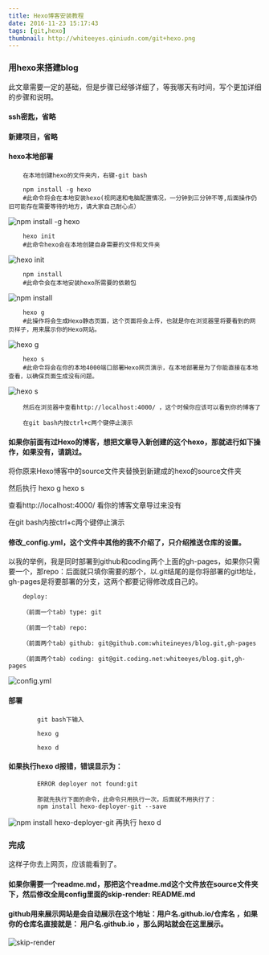 ```yaml
---
title: Hexo博客安装教程 
date: 2016-11-23 15:17:43
tags: [git,hexo]
thumbnail: http://whiteeyes.qiniudn.com/git+hexo.png
---
```



### 用hexo来搭建blog


此文章需要一定的基础，但是步骤已经够详细了，等我哪天有时间，写个更加详细的步骤和说明。
<!--more-->  


#### ssh密匙，省略 

#### 新建项目，省略 

#### hexo本地部署 

        在本地创建hexo的文件夹内，右键-git bash
        
    	npm install -g hexo 
    	#此命令将会在本地安装hexo(视网速和电脑配置情况，一分钟到三分钟不等,后面操作仍旧可能存在需要等待的地方，请大家自己耐心点）

![npm install -g hexo](http://whiteeyes.qiniudn.com/hexo-npminstall-ghexo.png)
    	
        hexo init 
    	#此命令hexo会在本地创建自身需要的文件和文件夹
		
![hexo init](http://whiteeyes.qiniudn.com/hexoinit.png)
	
	    npm install
	    #此命令会在本地安装hexo所需要的依赖包
		
![npm install](http://whiteeyes.qiniudn.com/hexo-npminstall.png)

    	hexo g 
    	#此操作将会生成Hexo静态页面，这个页面将会上传，也就是你在浏览器里将要看到的网页样子，用来展示你的Hexo网站。
		
![hexo g](http://whiteeyes.qiniudn.com/hexog.png)

    	hexo s
    	#此命令将会在你的本地4000端口部署Hexo网页演示，在本地部署是为了你能直接在本地查看，以确保页面生成没有问题。
		
![hexo s](http://whiteeyes.qiniudn.com/hexos.png)

	    然后在浏览器中查看http://localhost:4000/ ，这个时候你应该可以看到你的博客了
	
    	在git bash内按ctrl+c两个键停止演示

#### 如果你前面有过Hexo的博客，想把文章导入新创建的这个hexo，那就进行如下操作，如果没有，请跳过。

将你原来Hexo博客中的source文件夹替换到新建成的hexo的source文件夹
	
然后执行
				hexo g
                hexo s
		
查看http://localhost:4000/
看你的博客文章导过来没有
	
在git bash内按ctrl+c两个键停止演示


#### 修改_config.yml，这个文件中其他的我不介绍了，只介绍推送仓库的设置。

以我的举例，我是同时部署到github和coding两个上面的gh-pages，如果你只需要一个，那repo：后面就只填你需要的那个，以.git结尾的是你将部署的git地址，gh-pages是将要部署的分支，这两个都要记得修改成自己的。

        deploy:
	
        （前面一个tab）type: git

        （前面一个tab）repo: 

        （前面两个tab）github: git@github.com:whiteineyes/blog.git,gh-pages
	
        （前面两个tab）coding: git@git.coding.net:whiteeyes/blog.git,gh-pages
		
![config.yml](http://whiteeyes.qiniudn.com/hexo-config.png)

#### 部署

            git bash下输入
	   
	    	hexo g
		
	    	hexo d
		

#### 如果执行hexo d报错，错误显示为：

	    	ERROR deployer not found:git
		
	        那就先执行下面的命令，此命令只用执行一次，后面就不用执行了： 
	        npm install hexo-deployer-git --save
			
![npm install hexo-deployer-git](http://whiteeyes.qiniudn.com/hexo-npminstallhexo-deployer.png)
	        再执行 hexo d
	

### 完成
这样子你去上网页，应该能看到了。

#### 如果你需要一个readme.md，那把这个readme.md这个文件放在source文件夹下，然后修改全局config里面的skip-render: README.md 
#### github用来展示网站是会自动展示在这个地址：用户名.github.io/仓库名 ，如果你的仓库名直接就是： 用户名.github.io ，那么网站就会在这里展示。
![skip-render](http://whiteeyes.qiniudn.com/hexo-skiprender.png)